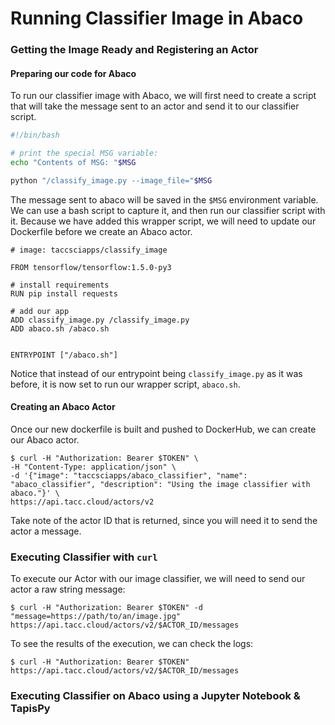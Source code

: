 # Running Classifier Image in Abaco

### Getting the Image Ready and Registering an Actor

#### Preparing our code for Abaco
To run our classifier image with Abaco, we will first need to create a script that will take the message sent to an actor and send it to our classifier script. 

```bash
#!/bin/bash

# print the special MSG variable:
echo "Contents of MSG: "$MSG

python "/classify_image.py --image_file="$MSG
```

The message sent to abaco will be saved in the `$MSG` environment variable. We can use a bash script to capture it, and then run our classifier script with it.
Because we have added this wrapper script, we will need to update our Dockerfile before we create an Abaco actor.

```
# image: taccsciapps/classify_image

FROM tensorflow/tensorflow:1.5.0-py3

# install requirements
RUN pip install requests

# add our app
ADD classify_image.py /classify_image.py
ADD abaco.sh /abaco.sh


ENTRYPOINT ["/abaco.sh"]
```


Notice that instead of our entrypoint being `classify_image.py` as it was before, it is now set to run our wrapper script, `abaco.sh`.

#### Creating an Abaco Actor

Once our new dockerfile is built and pushed to DockerHub, we can create our Abaco actor. 
```
$ curl -H "Authorization: Bearer $TOKEN" \
-H "Content-Type: application/json" \
-d '{"image": "taccsciapps/abaco_classifier", "name": "abaco_classifier", "description": "Using the image classifier with abaco."}' \
https://api.tacc.cloud/actors/v2
```

Take note of the actor ID that is returned, since you will need it to send the actor a message.

### Executing Classifier with `curl`

To execute our Actor with our image classifier, we will need to send our actor a raw string message:

```
$ curl -H "Authorization: Bearer $TOKEN" -d "message=https://path/to/an/image.jpg" https://api.tacc.cloud/actors/v2/$ACTOR_ID/messages
```

To see the results of the execution, we can check the logs:
```
$ curl -H "Authorization: Bearer $TOKEN" https://api.tacc.cloud/actors/v2/$ACTOR_ID/messages
```


### Executing Classifier on Abaco using a Jupyter Notebook & TapisPy

